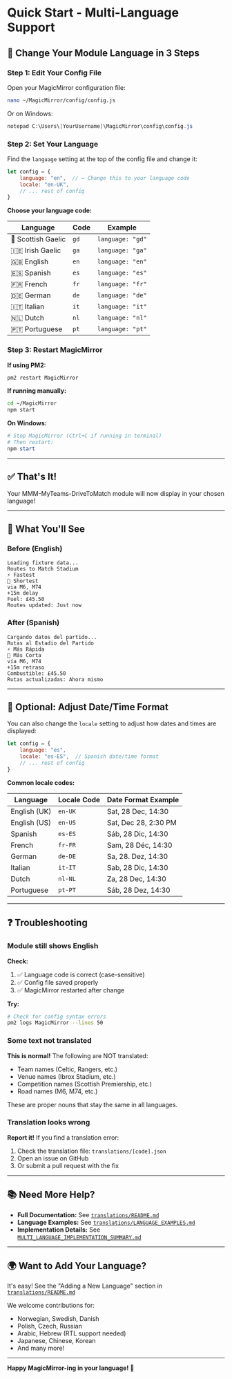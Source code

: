 # Quick Start - Multi-Language Support

## 🚀 Change Your Module Language in 3 Steps

### Step 1: Edit Your Config File

Open your MagicMirror configuration file:

```bash
nano ~/MagicMirror/config/config.js
```

Or on Windows:
```powershell
notepad C:\Users\[YourUsername]\MagicMirror\config\config.js
```

### Step 2: Set Your Language

Find the `language` setting at the top of the config file and change it:

```javascript
let config = {
    language: "en",  // ← Change this to your language code
    locale: "en-UK",
    // ... rest of config
}
```

**Choose your language code:**

| Language | Code | Example |
|----------|------|---------|
| :scotland: Scottish Gaelic | `gd` | `language: "gd"` |
| :ireland: Irish Gaelic | `ga` | `language: "ga"` |
| 🇬🇧 English | `en` | `language: "en"` |
| 🇪🇸 Spanish | `es` | `language: "es"` |
| 🇫🇷 French | `fr` | `language: "fr"` |
| 🇩🇪 German | `de` | `language: "de"` |
| 🇮🇹 Italian | `it` | `language: "it"` |
| 🇳🇱 Dutch | `nl` | `language: "nl"` |
| 🇵🇹 Portuguese | `pt` | `language: "pt"` |



### Step 3: Restart MagicMirror

**If using PM2:**
```bash
pm2 restart MagicMirror
```

**If running manually:**
```bash
cd ~/MagicMirror
npm start
```

**On Windows:**
```powershell
# Stop MagicMirror (Ctrl+C if running in terminal)
# Then restart:
npm start
```

---

## ✅ That's It!

Your MMM-MyTeams-DriveToMatch module will now display in your chosen language!

---

## 🎯 What You'll See

### Before (English)
```
Loading fixture data...
Routes to Match Stadium
⚡ Fastest
📏 Shortest
via M6, M74
+15m delay
Fuel: £45.50
Routes updated: Just now
```

### After (Spanish)
```
Cargando datos del partido...
Rutas al Estadio del Partido
⚡ Más Rápida
📏 Más Corta
vía M6, M74
+15m retraso
Combustible: £45.50
Rutas actualizadas: Ahora mismo
```

---

## 🔧 Optional: Adjust Date/Time Format

You can also change the `locale` setting to adjust how dates and times are displayed:

```javascript
let config = {
    language: "es",
    locale: "es-ES",  // Spanish date/time format
    // ... rest of config
}
```

**Common locale codes:**

| Language | Locale Code | Date Format Example |
|----------|-------------|---------------------|
| English (UK) | `en-UK` | Sat, 28 Dec, 14:30 |
| English (US) | `en-US` | Sat, Dec 28, 2:30 PM |
| Spanish | `es-ES` | Sáb, 28 Dic, 14:30 |
| French | `fr-FR` | Sam, 28 Déc, 14:30 |
| German | `de-DE` | Sa, 28. Dez, 14:30 |
| Italian | `it-IT` | Sab, 28 Dic, 14:30 |
| Dutch | `nl-NL` | Za, 28 Dec, 14:30 |
| Portuguese | `pt-PT` | Sáb, 28 Dez, 14:30 |

---

## ❓ Troubleshooting

### Module still shows English

**Check:**
1. ✅ Language code is correct (case-sensitive)
2. ✅ Config file saved properly
3. ✅ MagicMirror restarted after change

**Try:**
```bash
# Check for config syntax errors
pm2 logs MagicMirror --lines 50
```

### Some text not translated

**This is normal!** The following are NOT translated:
- Team names (Celtic, Rangers, etc.)
- Venue names (Ibrox Stadium, etc.)
- Competition names (Scottish Premiership, etc.)
- Road names (M6, M74, etc.)

These are proper nouns that stay the same in all languages.

### Translation looks wrong

**Report it!** If you find a translation error:
1. Check the translation file: `translations/[code].json`
2. Open an issue on GitHub
3. Or submit a pull request with the fix

---

## 📚 Need More Help?

- **Full Documentation:** See [`translations/README.md`](README.md)
- **Language Examples:** See [`translations/LANGUAGE_EXAMPLES.md`](LANGUAGE_EXAMPLES.md)
- **Implementation Details:** See [`MULTI_LANGUAGE_IMPLEMENTATION_SUMMARY.md`](../MULTI_LANGUAGE_IMPLEMENTATION_SUMMARY.md)

---

## 🌍 Want to Add Your Language?

It's easy! See the "Adding a New Language" section in [`translations/README.md`](README.md)

We welcome contributions for:
- Norwegian, Swedish, Danish
- Polish, Czech, Russian
- Arabic, Hebrew (RTL support needed)
- Japanese, Chinese, Korean
- And many more!

---

**Happy MagicMirror-ing in your language! 🎉**
